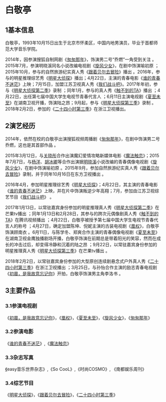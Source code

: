   # 白敬亭

## 1基本信息

白敬亭，1993年10月15日出生于北京市怀柔区，中国内地男演员，毕业于首都师范大学音乐学院。

2014年，因参演搜狐自制网剧《[匆匆那年](https://baike.baidu.com/item/%E5%8C%86%E5%8C%86%E9%82%A3%E5%B9%B4/13873874)》，饰演男二号“乔燃”一角受到关注 。2015年7月，参演明晓溪同名小说改编电视剧《[旋风少女](https://baike.baidu.com/item/%E6%97%8B%E9%A3%8E%E5%B0%91%E5%A5%B3/16183458)》，在剧中饰演喻初原 ；2015年10月，参与的自然旅游纪实真人秀《[跟着贝尔去冒险](https://baike.baidu.com/item/%E8%B7%9F%E7%9D%80%E8%B4%9D%E5%B0%94%E5%8E%BB%E5%86%92%E9%99%A9)》播出 。2016年，参与的明星推理综艺秀《[明星大侦探](https://baike.baidu.com/item/%E6%98%8E%E6%98%9F%E5%A4%A7%E4%BE%A6%E6%8E%A2)》播出；4月22日，主演的青春电影《[谁的青春不迷茫](https://baike.baidu.com/item/%E8%B0%81%E7%9A%84%E9%9D%92%E6%98%A5%E4%B8%8D%E8%BF%B7%E8%8C%AB/16777450)》上映；7月15日，加盟江苏卫视真人秀《[我们战斗吧](https://baike.baidu.com/item/%E6%88%91%E4%BB%AC%E6%88%98%E6%96%97%E5%90%A7/19772013)》。2017年年初，参与《[明星大侦探第二季](https://baike.baidu.com/item/%E6%98%8E%E6%98%9F%E5%A4%A7%E4%BE%A6%E6%8E%A2%E7%AC%AC%E4%BA%8C%E5%AD%A3)》录制 ；同年1月，参与的真人秀《[触不到的TA](https://baike.baidu.com/item/%E8%A7%A6%E4%B8%8D%E5%88%B0%E7%9A%84TA)》播出 ；4月22日，出任第七届中国大学生电视节青春代言人 ；6月11日主演电视剧《[夏至未至](https://baike.baidu.com/item/%E5%A4%8F%E8%87%B3%E6%9C%AA%E8%87%B3/19426589)》在湖南卫视开播，饰演陆之昂；9月起，参与《[明星大侦探第三季](https://baike.baidu.com/item/%E6%98%8E%E6%98%9F%E5%A4%A7%E4%BE%A6%E6%8E%A2%E7%AC%AC%E4%B8%89%E5%AD%A3)》录制 。2018年2月2日，参加的《[二十四小时第三季](https://baike.baidu.com/item/%E4%BA%8C%E5%8D%81%E5%9B%9B%E5%B0%8F%E6%97%B6%E7%AC%AC%E4%B8%89%E5%AD%A3)》在浙江卫视播出。

## 2演艺经历

2014年，依然在校的白敬亭出演搜狐视频周播剧《[匆匆那年](https://baike.baidu.com/item/%E5%8C%86%E5%8C%86%E9%82%A3%E5%B9%B4/13873874)》，在剧中饰演男二号乔燃，这也是其首部作品 。

2015年3月12日，与[关晓彤](https://baike.baidu.com/item/%E5%85%B3%E6%99%93%E5%BD%A4/40229)合作出演魔幻爱情攻略新媒体电影《[魔法触恋](https://baike.baidu.com/item/%E9%AD%94%E6%B3%95%E8%A7%A6%E6%81%8B)》；2015年7月7日，与[杨洋](https://baike.baidu.com/item/%E6%9D%A8%E6%B4%8B/11573)、[胡冰卿](https://baike.baidu.com/item/%E8%83%A1%E5%86%B0%E5%8D%BF)等合作出演据[明晓溪](https://baike.baidu.com/item/%E6%98%8E%E6%99%93%E6%BA%AA)小说改编的青春偶像电视剧《[旋风少女](https://baike.baidu.com/item/%E6%97%8B%E9%A3%8E%E5%B0%91%E5%A5%B3/16183458)》，在剧中饰演喻初原 。2015年9月，参加自然旅游纪实真人秀《[跟着贝尔去冒险](https://baike.baidu.com/item/%E8%B7%9F%E7%9D%80%E8%B4%9D%E5%B0%94%E5%8E%BB%E5%86%92%E9%99%A9)》录制，并于同年10月16日在东方卫视播出 。

2016年4月，参加明星推理综艺秀《[明星大侦探](https://baike.baidu.com/item/%E6%98%8E%E6%98%9F%E5%A4%A7%E4%BE%A6%E6%8E%A2)》；4月22日，其主演的青春电影《[谁的青春不迷茫](https://baike.baidu.com/item/%E8%B0%81%E7%9A%84%E9%9D%92%E6%98%A5%E4%B8%8D%E8%BF%B7%E8%8C%AB/16777450)》上映，并在片中饰演叛逆少年高翔；7月，参加由江苏卫视综艺节目《[我们战斗吧](https://baike.baidu.com/item/%E6%88%91%E4%BB%AC%E6%88%98%E6%96%97%E5%90%A7/19772013)》 。

2017年1月13日，以常驻嘉宾身份参加的明星推理真人秀《[明星大侦探第二季](https://baike.baidu.com/item/%E6%98%8E%E6%98%9F%E5%A4%A7%E4%BE%A6%E6%8E%A2%E7%AC%AC%E4%BA%8C%E5%AD%A3)》在芒果tv播出 ；同年1月13日和2月28日，其参与的跨次元偶像剧真人秀《[触不到的TA](https://baike.baidu.com/item/%E8%A7%A6%E4%B8%8D%E5%88%B0%E7%9A%84TA)》在腾讯视频播出 ；4月22日，白敬亭被授予第七届中国大学生电视节青春代言人的称号 ；4月27日，确定加盟陈坤、倪妮主演的古装电视剧《[凰权](https://baike.baidu.com/item/%E5%87%B0%E6%9D%83/19445463)》，白敬亭饰演顾南衣 。6月11日，与陈学冬、郑爽合作主演的青春偶像电视剧《[夏至未至](https://baike.baidu.com/item/%E5%A4%8F%E8%87%B3%E6%9C%AA%E8%87%B3/19426589)》在湖南卫视金鹰独播剧场开播，白敬亭饰演在前期总是带着阳光的笑容，然而在成长的冲击过后，却变得冷静和沉着的陆之昂 ；9月22日，以常驻嘉宾身份参加的明星推理真人秀《[明星大侦探第三季](https://baike.baidu.com/item/%E6%98%8E%E6%98%9F%E5%A4%A7%E4%BE%A6%E6%8E%A2%E7%AC%AC%E4%B8%89%E5%AD%A3)》在芒果tv播出 。

2018年2月2日，以常驻嘉宾身份参加的大型原创连续剧悬念式户外真人秀《[二十四小时第三季](https://baike.baidu.com/item/%E4%BA%8C%E5%8D%81%E5%9B%9B%E5%B0%8F%E6%97%B6%E7%AC%AC%E4%B8%89%E5%AD%A3)》在浙江卫视播出 ；3月25日，与孙怡合作主演的励志青春电视剧《[初晨，是我故意忘记你](https://baike.baidu.com/item/%E5%88%9D%E6%99%A8%EF%BC%8C%E6%98%AF%E6%88%91%E6%95%85%E6%84%8F%E5%BF%98%E8%AE%B0%E4%BD%A0/20797483)》开拍，白敬亭饰演男主角李洛书 。

## 3主要作品

### 3.1参演电视剧

《[初晨，是我故意忘记你](https://baike.baidu.com/item/%E5%88%9D%E6%99%A8%EF%BC%8C%E6%98%AF%E6%88%91%E6%95%85%E6%84%8F%E5%BF%98%E8%AE%B0%E4%BD%A0/20797483)》，《[凰权](https://baike.baidu.com/item/%E5%87%B0%E6%9D%83/19445463)》，《[夏至未至](https://baike.baidu.com/item/%E5%A4%8F%E8%87%B3%E6%9C%AA%E8%87%B3/19426589)》，《[旋风少女](https://baike.baidu.com/item/%E6%97%8B%E9%A3%8E%E5%B0%91%E5%A5%B3/16183458)》，《[匆匆那年](https://baike.baidu.com/item/%E5%8C%86%E5%8C%86%E9%82%A3%E5%B9%B4/13873874)》

### 3.2参演电影

《[谁的青春不迷茫](https://baike.baidu.com/item/%E8%B0%81%E7%9A%84%E9%9D%92%E6%98%A5%E4%B8%8D%E8%BF%B7%E8%8C%AB/16777450)》,《[魔法触恋](https://baike.baidu.com/item/%E9%AD%94%E6%B3%95%E8%A7%A6%E6%81%8B)》

### 3.3杂志写真

[《](https://baike.baidu.com/item/%E3%80%8A)easy音乐世界杂志》,《So CooL》,《时尚COSMO》, 《南都娱乐周刊》

### 3.4综艺节目

《[明星大侦探](https://baike.baidu.com/item/%E6%98%8E%E6%98%9F%E5%A4%A7%E4%BE%A6%E6%8E%A2)》，《[跟着贝尔去冒险](https://baike.baidu.com/item/%E8%B7%9F%E7%9D%80%E8%B4%9D%E5%B0%94%E5%8E%BB%E5%86%92%E9%99%A9)》，《[二十四小时第三季](https://baike.baidu.com/item/%E4%BA%8C%E5%8D%81%E5%9B%9B%E5%B0%8F%E6%97%B6%E7%AC%AC%E4%B8%89%E5%AD%A3)》

 
